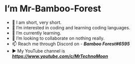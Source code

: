 # I’m Mr-Bamboo-Forest

- 👤 I am short, very short.
- 👀 I’m interested in coding and learning coding languages.
- 🌱 I’m currently learning.
- 💞️ I’m looking to collaborate on nothing really. 
- 📫 Reach me through Discord on - ***Bamboo Forest#6595***
- ▶️ My YouTube channel is ***https://www.youtube.com/c/MrTechnoMoon***
